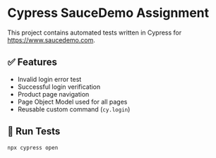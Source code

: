 # Cypress SauceDemo Assignment

This project contains automated tests written in Cypress for https://www.saucedemo.com.

## ✅ Features

- Invalid login error test
- Successful login verification
- Product page navigation
- Page Object Model used for all pages
- Reusable custom command (`cy.login`)

## 🚀 Run Tests

```bash
npx cypress open
